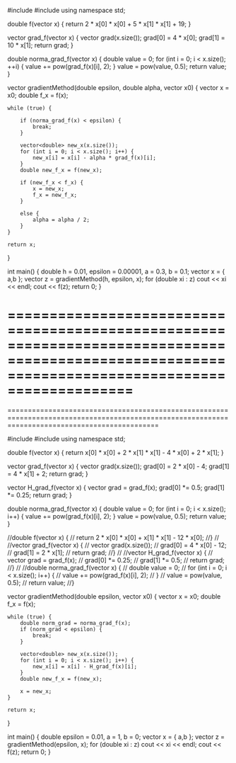 #include <iostream>
#include <vector>
using namespace std;

double f(vector<double> x) {
    return 2 * x[0] * x[0] + 5 * x[1] * x[1] + 19;
}

vector<double> grad_f(vector<double> x) {
    vector<double> grad(x.size());
    grad[0] = 4 * x[0];
    grad[1] = 10 * x[1];
    return grad;
}

double norma_grad_f(vector<double> x) {
    double value = 0;
    for (int i = 0; i < x.size(); ++i) {
        value += pow(grad_f(x)[i], 2);
    }
    value = pow(value, 0.5);
    return value;
}

vector<double> gradientMethod(double epsilon, double alpha, vector<double> x0) {
    vector<double> x = x0;
    double f_x = f(x);

    while (true) {

        if (norma_grad_f(x) < epsilon) {
            break;
        }

        vector<double> new_x(x.size());
        for (int i = 0; i < x.size(); i++) {
            new_x[i] = x[i] - alpha * grad_f(x)[i];
        }
        double new_f_x = f(new_x);

        if (new_f_x < f_x) {
            x = new_x;
            f_x = new_f_x;
        }

        else {
            alpha = alpha / 2;
        }
    }

    return x;
}

int main() {
    double h = 0.01, epsilon = 0.00001, a = 0.3, b = 0.1;
    vector<double> x = { a,b };
    vector<double> z = gradientMethod(h, epsilon, x);
    for (double xi : z)
        cout << xi << endl;
    cout << f(z);
    return 0;
}





=================================================================================================================================================
=================================================================================================================================================
=================================================================================================================================================



#include <iostream>
#include <vector>
using namespace std;

double f(vector<double> x) {
    return x[0] * x[0] + 2 * x[1] * x[1] - 4 * x[0] + 2 * x[1];
}

vector<double> grad_f(vector<double> x) {
    vector<double> grad(x.size());
    grad[0] = 2 * x[0] - 4;
    grad[1] = 4 * x[1] + 2;
    return grad;
}

vector<double> H_grad_f(vector<double> x) {
    vector<double> grad = grad_f(x);
    grad[0] *= 0.5;
    grad[1] *= 0.25;
    return grad;
}

double norma_grad_f(vector<double> x) {
    double value = 0;
    for (int i = 0; i < x.size(); i++) {
        value += pow(grad_f(x)[i], 2);
    }
    value = pow(value, 0.5);
    return value;
}


//double f(vector<double> x) {
//    return 2 * x[0] * x[0] + x[1] * x[1] - 12 * x[0];
//}
//
//vector<double> grad_f(vector<double> x) {
//    vector<double> grad(x.size());
//    grad[0] = 4 * x[0] - 12;
//    grad[1] = 2 * x[1];
//    return grad;
//}
//
//vector<double> H_grad_f(vector<double> x) {
//    vector<double> grad = grad_f(x);
//    grad[0] *= 0.25;
//    grad[1] *= 0.5;
//    return grad;
//}
//
//double norma_grad_f(vector<double> x) {
//    double value = 0;
//    for (int i = 0; i < x.size(); i++) {
//        value += pow(grad_f(x)[i], 2);
//    }
//    value = pow(value, 0.5);
//    return value;
//}

vector<double> gradientMethod(double epsilon, vector<double> x0) {
    vector<double> x = x0;
    double f_x = f(x);

    while (true) {
        double norm_grad = norma_grad_f(x);
        if (norm_grad < epsilon) {
            break;
        }

        vector<double> new_x(x.size());
        for (int i = 0; i < x.size(); i++) {
            new_x[i] = x[i] - H_grad_f(x)[i];
        }
        double new_f_x = f(new_x);

        x = new_x;
    }

    return x;
}

int main() {
    double epsilon = 0.01, a = 1, b = 0;
    vector<double> x = { a,b };
    vector<double> z = gradientMethod(epsilon, x);
    for (double xi : z)
        cout << xi << endl;
    cout << f(z);
    return 0;
}
